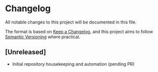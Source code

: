 # Changelog

All notable changes to this project will be documented in this file.

The format is based on [Keep a Changelog](https://keepachangelog.com/en/1.0.0/), and this project aims to follow [Semantic Versioning](https://semver.org/) where practical.

## [Unreleased]
- Initial repository housekeeping and automation (pending PR)
